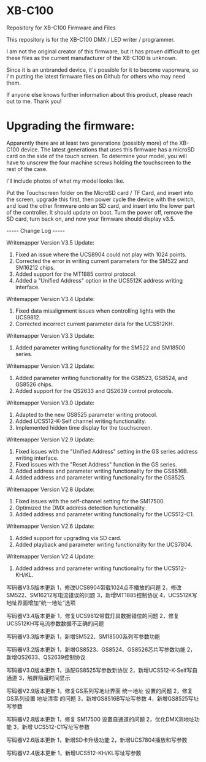 # XB-C100
Repository for XB-C100 Firmware and Files

This repository is for the XB-C100 DMX / LED writer / programmer.

I am not the original creator of this firmware, but it has proven difficult to get these files as the current manufacturer of the XB-C100 is unknown.

Since it is an unbranded device, it's possible for it to become vaporware, so I'm putting the latest firmware files on Github for others who may need them.

If anyone else knows further information about this product, please reach out to me.  Thank you!



# Upgrading the firmware:

Apparently there are at least two generations (possibly more) of the XB-C100 device.  The latest generations that uses this firmware has a microSD card on the side of the touch screen.  To determine your model, you will have to unscrew the four machine screws holding the touchscreen to the rest of the case.



I'll include photos of what my model looks like.



Put the Touchscreen folder on the MicroSD card / TF Card, and insert into the screen, upgrade this first, then power cycle the device with the switch, and load the other firmware onto an SD card, and insert into the lower part of the controller.  It should update on boot.  Turn the power off, remove the SD card, turn back on, and now your firmware should display v3.5.



----- Change Log -----



Writemapper Version V3.5 Update:

1. Fixed an issue where the UCS8904 could not play with 1024 points.
2. Corrected the error in writing current parameters for the SM522 and SM16212 chips.
3. Added support for the MT1885 control protocol.
4. Added a "Unified Address" option in the UCS512K address writing interface.

Writemapper Version V3.4 Update:

1. Fixed data misalignment issues when controlling lights with the UCS9812.
2. Corrected incorrect current parameter data for the UCS512KH.

Writemapper Version V3.3 Update:

1. Added parameter writing functionality for the SM522 and SM18500 series.

Writemapper Version V3.2 Update:

1. Added parameter writing functionality for the GS8523, GS8524, and GS8526 chips.
2. Added support for the QS2633 and QS2639 control protocols.

Writemapper Version V3.0 Update:

1. Adapted to the new GS8525 parameter writing protocol.
2. Added UCS512-K-Self channel writing functionality.
3. Implemented hidden time display for the touchscreen.

Writemapper Version V2.9 Update:

1. Fixed issues with the "Unified Address" setting in the GS series address writing interface.
2. Fixed issues with the "Reset Address" function in the GS series.
3. Added address and parameter writing functionality for the GS8516B.
4. Added address and parameter writing functionality for the GS8525.

Writemapper Version V2.8 Update:

1. Fixed issues with the self-channel setting for the SM17500.
2. Optimized the DMX address detection functionality.
3. Added address and parameter writing functionality for the UCS512-C1.

Writemapper Version V2.6 Update:

1. Added support for upgrading via SD card.
2. Added playback and parameter writing functionality for the UCS7804.

Writemapper Version V2.4 Update:

1. Added address and parameter writing functionality for the UCS512-KH/KL.



写码器V3.5版本更新
1，修改UCS8904带载1024点不播放的问题
2，修改SM522、SM16212写电流错误的问题
3，新增MT1885控制协议
4，UCS512K写地址界面增加“统一地址”选项

写码器V3.4版本更新
1，修复UCS9812带载灯具数据错位的问题
2，修复UCS512KH写电流参数数据不正确的问题

写码器V3.3版本更新
1，新增SM522、SM18500系列写参数功能

写码器V3.2版本更新
1，新增GS8523、GS8524、GS8526芯片写参数功能
2，新增QS2633、QS2639控制协议

写码器V3.0版本更新
1，适配GS8525写参数新协议
2，新增UCS512-K-Self写自通道
3，触屏隐藏时间显示

写码器V2.9版本更新
1，修复GS系列写地址界面  统一地址 设置的问题
2，修复GS系列设置  地址清零  的问题
3，新增GS8516B写址写参数
4，新增GS8525写址写参数

写码器V2.8版本更新
1，修复 SM17500 设置自通道的问题
2，优化DMX测地址功能
3，新增 UCS512-C1写址写参数

写码器V2.6版本更新
1，新增SD卡升级功能
2，新增UCS7804播放和写参数

写码器V2.4版本更新
1，新增UCS512-KH/KL写址写参数





